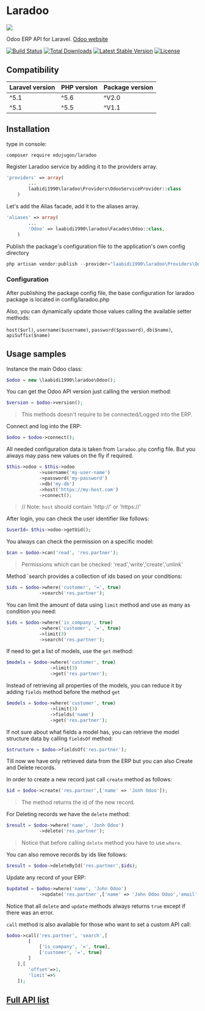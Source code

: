 # Laradoo

<img src="https://raw.githubusercontent.com/Edujugon/laradoo/master/docs/assets/laradoo.png">

Odoo ERP API for Laravel. [Odoo website](https://www.odoo.com)

[![Build Status](https://api.travis-ci.org/Edujugon/laradoo.svg)](https://api.travis-ci.org/Edujugon/laradoo)
[![Total Downloads](https://poser.pugx.org/edujugon/laradoo/downloads)](https://packagist.org/packages/edujugon/laradoo)
[![Latest Stable Version](https://poser.pugx.org/edujugon/laradoo/v/stable)](https://packagist.org/packages/edujugon/laradoo)
[![License](https://poser.pugx.org/edujugon/laradoo/license)](https://packagist.org/packages/edujugon/laradoo)

## Compatibility

| Laravel version | PHP version | Package version |
|---|---|---|
| ^5.1 | ^5.6 | ^V2.0 |
| ^5.1 | ^5.5 | ^V1.1 |

## Installation

type in console:

```shel
composer require edujugon/laradoo
```

Register Laradoo service by adding it to the providers array.
```php
'providers' => array(
        ...
        laabidi1990\laradoo\Providers\OdooServiceProvider::class
    )
```

Let's add the Alias facade, add it to the aliases array.
```php
'aliases' => array(
        ...
        'Odoo' => laabidi1990\laradoo\Facades\Odoo::class,
    )
```
    
Publish the package's configuration file to the application's own config directory

```php
php artisan vendor:publish --provider="laabidi1990\laradoo\Providers\OdooServiceProvider" --tag="config"
```

### Configuration

After publishing the package config file, the base configuration for laradoo package is located in config/laradoo.php


Also, you can dynamically update those values calling the available setter methods:

`host($url)`, `username($username)`, `password($password)`, `db($name)`, `apiSuffix($name)`


##  Usage samples

Instance the main Odoo class:

```php
$odoo = new \laabidi1990\laradoo\Odoo();
```
You can get the Odoo API version just calling the version method:

```php
$version = $odoo->version();
```
> This methods doesn't require to be connected/Logged into the ERP.

Connect and log into the ERP:

```php
$odoo = $odoo->connect();
```

All needed configuration data is taken from `laradoo.php` config file. But you always may pass new values on the fly if required.

```php
$this->odoo = $this->odoo
            ->username('my-user-name')
            ->password('my-password')
            ->db('my-db')
            ->host('https://my-host.com')
            ->connect();
```
> // Note: `host` should contain 'http://' or 'https://'

After login, you can check the user identifier like follows:

```php
$userId= $this->odoo->getUid();
```

You always can check the permission on a specific model:

```php
$can = $odoo->can('read', 'res.partner');
```
> Permissions which can be checked: 'read','write','create','unlink'

Method `search provides a collection of ids based on your conditions:

```php
$ids = $odoo->where('customer', '=', true)
            ->search('res.partner');
```

You can limit the amount of data using `limit` method and use as many as condition you need:

```php
$ids = $odoo->where('is_company', true)
            ->where('customer', '=', true)
            ->limit(3)
            ->search('res.partner');
```

If need to get a list of models, use the `get` method:

```php
$models = $odoo->where('customer', true)
                ->limit(3)
                ->get('res.partner');
```

Instead of retrieving all properties of the models, you can reduce it by adding `fields` method before the method `get`

```php
$models = $odoo->where('customer', true)
                ->limit(3)
                ->fields('name')
                ->get('res.partner');
```

If not sure about what fields a model has, you can retrieve the model structure data by calling `fieldsOf` method:

```php
$structure = $odoo->fieldsOf('res.partner');
```

Till now we have only retrieved data from the ERP but you can also Create and Delete records.

In order to create a new record just call `create` method as follows:

```php
$id = $odoo->create('res.partner',['name' => 'Jonh Odoo']);
```
> The method returns the id of the new record.

For Deleting records we have the `delete` method:

```php
$result = $odoo->where('name', 'Jonh Odoo')
            ->delete('res.partner');
```
> Notice that before calling `delete` method you have to use `where`.

You can also remove records by ids like follows:

```php
$result = $odoo->deleteById('res.partner',$ids);
```

Update any record of your ERP:

```php
$updated = $odoo->where('name', 'John Odoo')
            ->update('res.partner',['name' => 'John Odoo Odoo','email' => 'Johndoe@odoo.com']);
```

Notice that all `delete` and `update` methods always returns `true` except if there was an error.

`call` method is also available for those who want to set a custom API call:

```php
$odoo->call('res.partner', 'search',[
        [
            ['is_company', '=', true],
            ['customer', '=', true]
        ]
    ],[
        'offset'=>1,
        'limit'=>5
    ]);
```

##  [Full API list](https://edujugon.github.io/laradoo/build/master/Edujugon/Laradoo/Odoo.html)
